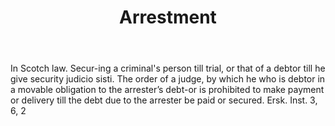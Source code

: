 ---
title: Arrestment
permalink: "/definitions/arrestment.html"
body: In Scotch law. Secur-ing a criminal's person till trial, or that of a debtor
  till he give security judicio sisti. The order of a judge, by which he who is debtor
  in a movable obligation to the arrester’s debt-or is prohibited to make payment
  or delivery till the debt due to the arrester be paid or secured. Ersk. Inst. 3,
  6, 2
published_at: '2018-07-07'
layout: post
---